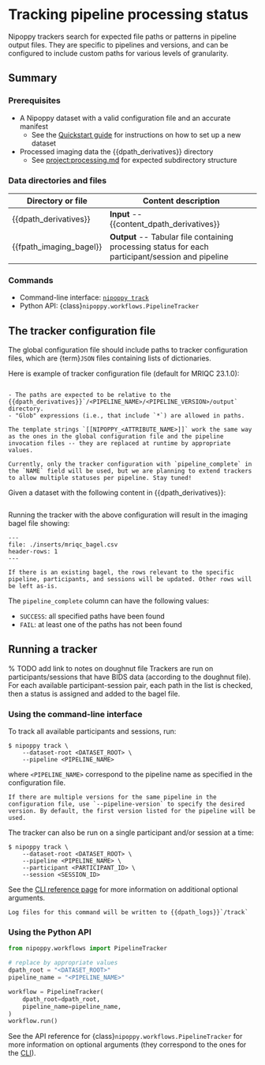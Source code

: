 # Tracking pipeline processing status

Nipoppy trackers search for expected file paths or patterns in pipeline output files. They are specific to pipelines and versions, and can be configured to include custom paths for various levels of granularity.

## Summary

### Prerequisites

- A Nipoppy dataset with a valid configuration file and an accurate manifest
    - See the [Quickstart guide](../quickstart.md) for instructions on how to set up a new dataset
- Processed imaging data the {{dpath_derivatives}} directory
    - See <project:processing.md> for expected subdirectory structure

### Data directories and files

| Directory or file | Content description |
|---|---|
| {{dpath_derivatives}} | **Input** -- {{content_dpath_derivatives}} |
| {{fpath_imaging_bagel}} | **Output** -- Tabular file containing processing status for each participant/session and pipeline |

### Commands

- Command-line interface: [`nipoppy track`](<project:../cli_reference/track.md>)
- Python API: {class}`nipoppy.workflows.PipelineTracker`

## The tracker configuration file

The global configuration file should include paths to tracker configuration files, which are {term}`JSON` files containing lists of dictionaries.

Here is example of tracker configuration file (default for MRIQC 23.1.0):
```{literalinclude} ../../../nipoppy/data/examples/sample_tracker_configs/mriqc-23.1.0.json
```

```{tip}
- The paths are expected to be relative to the {{dpath_derivatives}}`/<PIPELINE_NAME>/<PIPELINE_VERSION>/output` directory.
- "Glob" expressions (i.e., that include `*`) are allowed in paths.
```

```{note}
The template strings `[[NIPOPPY_<ATTRIBUTE_NAME>]]` work the same way as the ones in the global configuration file and the pipeline invocation files -- they are replaced at runtime by appropriate values.
```

```{attention}
Currently, only the tracker configuration with `pipeline_complete` in the `NAME` field will be used, but we are planning to extend trackers to allow multiple statuses per pipeline. Stay tuned!
```

Given a dataset with the following content in {{dpath_derivatives}}:
```{literalinclude} ./inserts/mriqc_outputs.txt
```

Running the tracker with the above configuration will result in the imaging bagel file showing:
```{csv-table}
---
file: ./inserts/mriqc_bagel.csv
header-rows: 1
---
```

```{note}
If there is an existing bagel, the rows relevant to the specific pipeline, participants, and sessions will be updated. Other rows will be left as-is.
```

The `pipeline_complete` column can have the following values:
* `SUCCESS`: all specified paths have been found
* `FAIL`: at least one of the paths has not been found

## Running a tracker

% TODO add link to notes on doughnut file
Trackers are run on participants/sessions that have BIDS data (according to the doughnut file). For each available participant-session pair, each path in the list is checked, then a status is assigned and added to the bagel file.

### Using the command-line interface

To track all available participants and sessions, run:
```console
$ nipoppy track \
    --dataset-root <DATASET_ROOT> \
    --pipeline <PIPELINE_NAME>
```
where `<PIPELINE_NAME>` correspond to the pipeline name as specified in the configuration file.

```{note}
If there are multiple versions for the same pipeline in the configuration file, use `--pipeline-version` to specify the desired version. By default, the first version listed for the pipeline will be used.
```

The tracker can also be run on a single participant and/or session at a time:
```console
$ nipoppy track \
    --dataset-root <DATASET_ROOT> \
    --pipeline <PIPELINE_NAME> \
    --participant <PARTICIPANT_ID> \
    --session <SESSION_ID>
```

See the [CLI reference page](<project:../cli_reference/track.md>) for more information on additional optional arguments.

```{note}
Log files for this command will be written to {{dpath_logs}}`/track`
```

### Using the Python API

```python
from nipoppy.workflows import PipelineTracker

# replace by appropriate values
dpath_root = "<DATASET_ROOT>"
pipeline_name = "<PIPELINE_NAME>"

workflow = PipelineTracker(
    dpath_root=dpath_root,
    pipeline_name=pipeline_name,
)
workflow.run()
```

See the API reference for {class}`nipoppy.workflows.PipelineTracker` for more information on optional arguments (they correspond to the ones for the [CLI](<project:../cli_reference/track.md>)).
